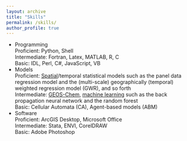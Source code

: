 ```yaml
---
layout: archive
title: "Skills"
permalink: /skills/
author_profile: true
---
```


<!-- {% include base_path %} -->

- Programming<br/>
  Proficient: Python, Shell<br/>
  Intermediate: Fortran, Latex, MATLAB, R, C<br/>
  Basic: IDL, Perl, C#, JavaScript, VB
- Models<br/>
  Proficient: [Spatial](https://github.com/pysal)/temporal statistical models such as the panel data regression model and the (multi-scale) geographically (temporal) weighted regression model (GWR), and so forth<br/>
  Intermediate: [GEOS-Chem](http://acmg.seas.harvard.edu/geos/), [machine learning](https://scikit-learn.org/stable/) such as the back propagation neural network and the random forest<br/>
  Basic: Cellular Automata (CA), Agent-based models (ABM)
- Software<br/>
  Proficient: ArcGIS Desktop, Microsoft Office<br/>
  Intermediate: Stata, ENVI, CorelDRAW<br/>
  Basic: Adobe Photoshop
